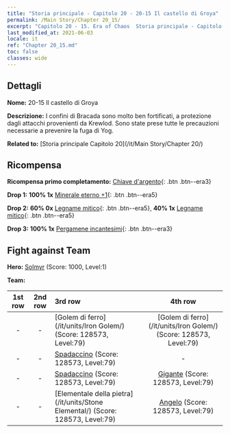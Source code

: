 ```yaml
---
title: "Storia principale - Capitolo 20 - 20-15 Il castello di Groya"
permalink: /Main Story/Chapter 20_15/
excerpt: "Capitolo 20 - 15. Era of Chaos  Storia principale - Capitolo 20_15. 20-15 Il castello di Groya"
last_modified_at: 2021-06-03
locale: it
ref: "Chapter 20_15.md"
toc: false
classes: wide
---
```


## Dettagli

 **Nome:** 20-15 Il castello di Groya

 **Descrizione:** I confini di Bracada sono molto ben fortificati, a protezione dagli attacchi provenienti da Krewlod. Sono state prese tutte le precauzioni necessarie a prevenire la fuga di Yog.

 **Related to:** [Storia principale Capitolo 20](/it/Main Story/Chapter 20/)

## Ricompensa

 **Ricompensa primo completamento:** [Chiave d'argento](/ItemsIT/con_693/){: .btn .btn--era3}

 **Drop 1:** **100% 1x** [Minerale eterno +1](/ItemsIT/mat_68/){: .btn .btn--era5}

 **Drop 2:** **60% 0x** [Legname mitico](/ItemsIT/mat_62/){: .btn .btn--era5}, **40% 1x** [Legname mitico](/ItemsIT/mat_62/){: .btn .btn--era5}

 **Drop 3:** **100% 1x** [Pergamene incantesimi](/ItemsIT/con_694/){: .btn .btn--era3}


## Fight against Team
 **Hero:** [Solmyr](/it/heroes/Solmyr/) (Score: 1000, Level:1)

 **Team:**


  | 1st row | 2nd row | 3rd row | 4th row |
  |:----:|:----:|:----|:----:|
  | - | - | [Golem di ferro](/it/units/Iron Golem/) (Score: 128573, Level:79)  | [Golem di ferro](/it/units/Iron Golem/) (Score: 128573, Level:79)  |
  | - | - | [Spadaccino](/it/units/Swordsman/) (Score: 128573, Level:79)  | - |
  | - | - | [Spadaccino](/it/units/Swordsman/) (Score: 128573, Level:79)  | [Gigante](/it/units/Giant/) (Score: 128573, Level:79)  |
  | - | - | [Elementale della pietra](/it/units/Stone Elemental/) (Score: 128573, Level:79)  | [Angelo](/it/units/Angel/) (Score: 128573, Level:79)  |



